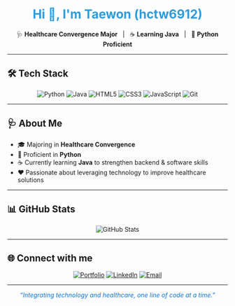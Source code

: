 <h1 align="center" style="color:#2D9CDB;">Hi 👋, I'm Taewon (hctw6912)</h1>

<p align="center">
  🩺 <strong>Healthcare Convergence Major</strong>  
  &nbsp;&nbsp;|&nbsp;&nbsp;  
  ☕ <strong>Learning Java</strong>  
  &nbsp;&nbsp;|&nbsp;&nbsp;  
  🐍 <strong>Python Proficient</strong>
</p>

---

## 🛠 Tech Stack

<p align="center">
  <img src="https://img.shields.io/badge/Python-3776AB?style=for-the-badge&logo=python&logoColor=white" alt="Python"/>
  <img src="https://img.shields.io/badge/Java-F89820?style=for-the-badge&logo=java&logoColor=white" alt="Java"/>
  <img src="https://img.shields.io/badge/HTML5-E34F26?style=for-the-badge&logo=html5&logoColor=white" alt="HTML5"/>
  <img src="https://img.shields.io/badge/CSS3-1572B6?style=for-the-badge&logo=css3&logoColor=white" alt="CSS3"/>
  <img src="https://img.shields.io/badge/JavaScript-F7DF1E?style=for-the-badge&logo=javascript&logoColor=black" alt="JavaScript"/>
  <img src="https://img.shields.io/badge/Git-F05032?style=for-the-badge&logo=git&logoColor=white" alt="Git"/>
</p>

---

## 🩺 About Me

- 🎓 Majoring in <strong>Healthcare Convergence</strong>
- 🐍 Proficient in <strong>Python</strong>
- ☕ Currently learning <strong>Java</strong> to strengthen backend & software skills
- ❤️ Passionate about leveraging technology to improve healthcare solutions

---

## 📊 GitHub Stats

<p align="center">
  <img src="https://github-readme-stats.vercel.app/api?username=hctw6912&show_icons=true&theme=blue-green" alt="GitHub Stats" />
</p>

---

## 🌐 Connect with me

<p align="center">
  <a href="https://your-portfolio.example.com"><img src="https://img.shields.io/badge/Portfolio-2D9CDB?style=for-the-badge&logo=About.me&logoColor=white" alt="Portfolio"/></a>
  <a href="https://linkedin.com/in/your-linkedin"><img src="https://img.shields.io/badge/LinkedIn-0A74DA?style=for-the-badge&logo=linkedin&logoColor=white" alt="LinkedIn"/></a>
  <a href="mailto:your-email@example.com"><img src="https://img.shields.io/badge/Email-F89820?style=for-the-badge&logo=gmail&logoColor=white" alt="Email"/></a>
</p>

---

<p align="center" style="font-style: italic; color: #0A74DA;">
  “Integrating technology and healthcare, one line of code at a time.”
</p>
